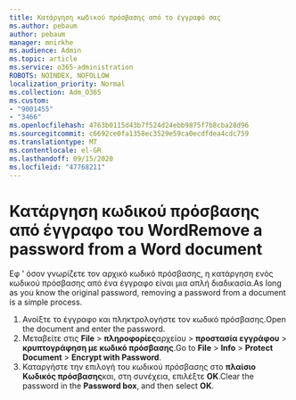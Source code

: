 ```yaml
---
title: Κατάργηση κωδικού πρόσβασης από το έγγραφό σας
ms.author: pebaum
author: pebaum
manager: mnirkhe
ms.audience: Admin
ms.topic: article
ms.service: o365-administration
ROBOTS: NOINDEX, NOFOLLOW
localization_priority: Normal
ms.collection: Adm_O365
ms.custom:
- "9001455"
- "3466"
ms.openlocfilehash: 4763b0115d43b7f524d24ebb9875f7b8cba28d96
ms.sourcegitcommit: c6692ce0fa1358ec3529e59ca0ecdfdea4cdc759
ms.translationtype: MT
ms.contentlocale: el-GR
ms.lasthandoff: 09/15/2020
ms.locfileid: "47768211"
---
```

# <a name="remove-a-password-from-a-word-document"></a><span data-ttu-id="3cc2c-102">Κατάργηση κωδικού πρόσβασης από έγγραφο του Word</span><span class="sxs-lookup"><span data-stu-id="3cc2c-102">Remove a password from a Word document</span></span>

<span data-ttu-id="3cc2c-103">Εφ ' όσον γνωρίζετε τον αρχικό κωδικό πρόσβασης, η κατάργηση ενός κωδικού πρόσβασης από ένα έγγραφο είναι μια απλή διαδικασία.</span><span class="sxs-lookup"><span data-stu-id="3cc2c-103">As long as you know the original password, removing a password from a document is a simple process.</span></span>

1. <span data-ttu-id="3cc2c-104">Ανοίξτε το έγγραφο και πληκτρολογήστε τον κωδικό πρόσβασης.</span><span class="sxs-lookup"><span data-stu-id="3cc2c-104">Open the document and enter the password.</span></span>
2. <span data-ttu-id="3cc2c-105">Μεταβείτε στις **File**  >  **πληροφορίες**αρχείου  >  **προστασία εγγράφου**  >  **κρυπτογράφηση με κωδικό πρόσβασης**.</span><span class="sxs-lookup"><span data-stu-id="3cc2c-105">Go to **File** > **Info** > **Protect Document** > **Encrypt with Password**.</span></span>
3. <span data-ttu-id="3cc2c-106">Καταργήστε την επιλογή του κωδικού πρόσβασης στο **πλαίσιο Κωδικός πρόσβασης**και, στη συνέχεια, επιλέξτε **OK**.</span><span class="sxs-lookup"><span data-stu-id="3cc2c-106">Clear the password in the **Password box**, and then select **OK**.</span></span>